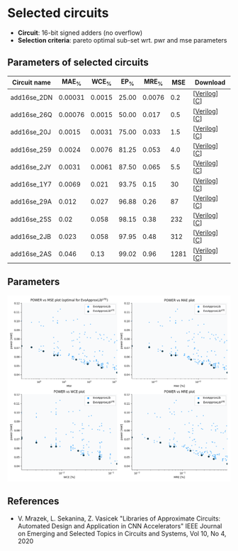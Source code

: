 
Selected circuits
===================
 - **Circuit**: 16-bit signed adders (no overflow)
 - **Selection criteria**: pareto optimal sub-set wrt. pwr and mse parameters

Parameters of selected circuits
----------------------------

| Circuit name | MAE<sub>%</sub> | WCE<sub>%</sub> | EP<sub>%</sub> | MRE<sub>%</sub> | MSE | Download |
| --- |  --- | --- | --- | --- | --- | --- | 
| add16se_2DN | 0.00031 | 0.0015 | 25.00 | 0.0076 | 0.2 |  [[Verilog](add16se_2DN.v)]  [[C](add16se_2DN.c)] |
| add16se_26Q | 0.00076 | 0.0015 | 50.00 | 0.017 | 0.5 |  [[Verilog](add16se_26Q.v)]  [[C](add16se_26Q.c)] |
| add16se_20J | 0.0015 | 0.0031 | 75.00 | 0.033 | 1.5 |  [[Verilog](add16se_20J.v)]  [[C](add16se_20J.c)] |
| add16se_259 | 0.0024 | 0.0076 | 81.25 | 0.053 | 4.0 |  [[Verilog](add16se_259.v)]  [[C](add16se_259.c)] |
| add16se_2JY | 0.0031 | 0.0061 | 87.50 | 0.065 | 5.5 |  [[Verilog](add16se_2JY.v)]  [[C](add16se_2JY.c)] |
| add16se_1Y7 | 0.0069 | 0.021 | 93.75 | 0.15 | 30 |  [[Verilog](add16se_1Y7.v)]  [[C](add16se_1Y7.c)] |
| add16se_29A | 0.012 | 0.027 | 96.88 | 0.26 | 87 |  [[Verilog](add16se_29A.v)]  [[C](add16se_29A.c)] |
| add16se_25S | 0.02 | 0.058 | 98.15 | 0.38 | 232 |  [[Verilog](add16se_25S.v)]  [[C](add16se_25S.c)] |
| add16se_2JB | 0.023 | 0.058 | 97.95 | 0.48 | 312 |  [[Verilog](add16se_2JB.v)]  [[C](add16se_2JB.c)] |
| add16se_2AS | 0.046 | 0.13 | 99.02 | 0.96 | 1281 |  [[Verilog](add16se_2AS.v)]  [[C](add16se_2AS.c)] |
    
Parameters
--------------
![Parameters figure](fig.png)

References
--------------
   - V. Mrazek, L. Sekanina, Z. Vasicek "Libraries of Approximate Circuits: Automated Design and Application in CNN Accelerators" IEEE Journal on Emerging and Selected Topics in Circuits and Systems, Vol 10, No 4, 2020

             